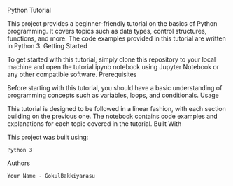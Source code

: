 Python Tutorial

This project provides a beginner-friendly tutorial on the basics of Python programming. It covers topics such as data types, control structures, functions, and more. The code examples provided in this tutorial are written in Python 3.
Getting Started

To get started with this tutorial, simply clone this repository to your local machine and open the tutorial.ipynb notebook using Jupyter Notebook or any other compatible software.
Prerequisites

Before starting with this tutorial, you should have a basic understanding of programming concepts such as variables, loops, and conditionals.
Usage

This tutorial is designed to be followed in a linear fashion, with each section building on the previous one. The notebook contains code examples and explanations for each topic covered in the tutorial.
Built With

This project was built using:

    Python 3

Authors

    Your Name - GokulBakkiyarasu
